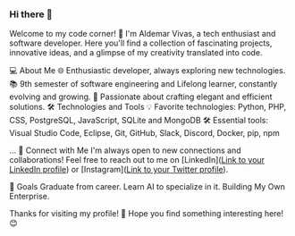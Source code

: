 ### Hi there 👋
Welcome to my code corner! 🚀 I'm Aldemar Vivas, a tech enthusiast and software developer. Here you'll find a collection of fascinating projects, innovative ideas, and a glimpse of my creativity translated into code.

💻 About Me
🌐 Enthusiastic developer, always exploring new technologies.
📚 9th semester of software engineering and Lifelong learner, constantly evolving and growing.
🚀 Passionate about crafting elegant and efficient solutions.
🛠️ Technologies and Tools
💡 Favorite technologies: Python, PHP, CSS, PostgreSQL, JavaScript, SQLite and MongoDB
🛠️ Essential tools: Visual Studio Code, Eclipse, Git, GitHub, Slack, Discord, Docker, pip, npm
<!--📝 Currently exploring:  -->

...
🤝 Connect with Me
I'm always open to new connections and collaborations! Feel free to reach out to me on [LinkedIn]([Link to your LinkedIn profile](https://co.linkedin.com/in/aldemar-vivas-26363b224)) or [Instagram]([Link to your Twitter profile](https://www.instagram.com/alde_vivas?igsh=MTJxY2lvZjFmM3FhcA==)).

🎯 Goals
Graduate from career.
Learn AI to specialize in it.
Building My Own Enterprise.


Thanks for visiting my profile! 🚀 Hope you find something interesting here! 😊

<!--
**alde326/alde326** is a ✨ _special_ ✨ repository because its `README.md` (this file) appears on your GitHub profile.

Here are some ideas to get you started:

- 🔭 I’m currently working on ...
- 🌱 I’m currently learning ...
- 👯 I’m looking to collaborate on ...
- 🤔 I’m looking for help with ...
- 💬 Ask me about ...
- 📫 How to reach me: ...
- 😄 Pronouns: ...
- ⚡ Fun fact: ...
-->
